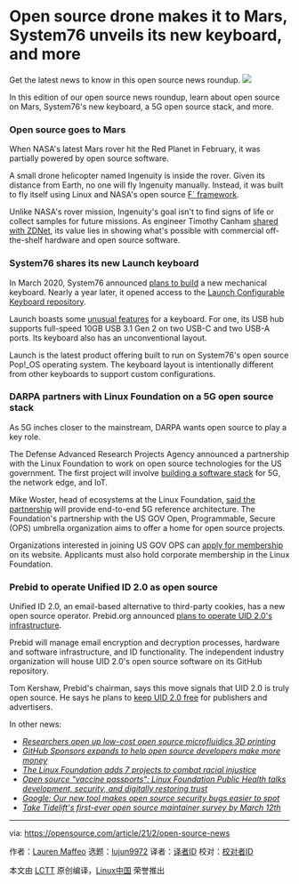 [#]: subject: (Open source drone makes it to Mars, System76 unveils its new keyboard, and more)
[#]: via: (https://opensource.com/article/21/2/open-source-news)
[#]: author: (Lauren Maffeo https://opensource.com/users/lmaffeo)
[#]: collector: (lujun9972)
[#]: translator: ( )
[#]: reviewer: ( )
[#]: publisher: ( )
[#]: url: ( )

Open source drone makes it to Mars, System76 unveils its new keyboard, and more
======
Get the latest news to know in this open source news roundup.
![][1]

In this edition of our open source news roundup, learn about open source on Mars, System76's new keyboard, a 5G open source stack, and more.

### Open source goes to Mars

When NASA's latest Mars rover hit the Red Planet in February, it was partially powered by open source software.

A small drone helicopter named Ingenuity is inside the rover. Given its distance from Earth, no one will fly Ingenuity manually. Instead, it was built to fly itself using Linux and NASA's open source [F´ framework][2].

Unlike NASA's rover mission, Ingenuity's goal isn't to find signs of life or collect samples for future missions. As engineer Timothy Canham [shared with ZDNet][3], its value lies in showing what's possible with commercial off-the-shelf hardware and open source software.

### System76 shares its new Launch keyboard

In March 2020, System76 announced [plans to build][4] a new mechanical keyboard. Nearly a year later, it opened access to the [Launch Configurable Keyboard repository][5].

Launch boasts some [unusual features][6] for a keyboard. For one, its USB hub supports full-speed 10GB USB 3.1 Gen 2 on two USB-C and two USB-A ports. Its keyboard also has an unconventional layout.

Launch is the latest product offering built to run on System76's open source Pop!_OS operating system. The keyboard layout is intentionally different from other keyboards to support custom configurations.

### DARPA partners with Linux Foundation on a 5G open source stack

As 5G inches closer to the mainstream, DARPA wants open source to play a key role.

The Defense Advanced Research Projects Agency announced a partnership with the Linux Foundation to work on open source technologies for the US government. The first project will involve [building a software stack][7] for 5G, the network edge, and IoT.

Mike Woster, head of ecosystems at the Linux Foundation, [said the partnership][8] will provide end-to-end 5G reference architecture. The Foundation's partnership with the US GOV Open, Programmable, Secure (OPS) umbrella organization aims to offer a home for open source projects.

Organizations interested in joining US GOV OPS can [apply for membership][9] on its website. Applicants must also hold corporate membership in the Linux Foundation.

### Prebid to operate Unified ID 2.0 as open source

Unified ID 2.0, an email-based alternative to third-party cookies, has a new open source operator. Prebid.org announced [plans to operate UID 2.0's infrastructure][10].

Prebid will manage email encryption and decryption processes, hardware and software infrastructure, and ID functionality. The independent industry organization will house UID 2.0's open source software on its GitHub repository.

Tom Kershaw, Prebid's chairman, says this move signals that UID 2.0 is truly open source. He says he plans to [keep UID 2.0 free][10] for publishers and advertisers.

In other news:

  * [_Researchers open up low-cost open source microfluidics 3D printing_][11]
  * [_GitHub Sponsors expands to help open source developers make more money_][12]
  * [_The Linux Foundation adds 7 projects to combat racial injustice_][13]
  * [_Open source "vaccine passports": Linux Foundation Public Health talks development, security, and digitally restoring trust_][14]
  * [_Google: Our new tool makes open source security bugs easier to spot_][15]
  * [_Take Tidelift's first-ever open source maintainer survey by March 12th_][16]



--------------------------------------------------------------------------------

via: https://opensource.com/article/21/2/open-source-news

作者：[Lauren Maffeo][a]
选题：[lujun9972][b]
译者：[译者ID](https://github.com/译者ID)
校对：[校对者ID](https://github.com/校对者ID)

本文由 [LCTT](https://github.com/LCTT/TranslateProject) 原创编译，[Linux中国](https://linux.cn/) 荣誉推出

[a]: https://opensource.com/users/lmaffeo
[b]: https://github.com/lujun9972
[1]: https://opensource.com/sites/default/files/styles/image-full-size/public/lead-images/mars_nasajpl.jpg?itok=vj8TFUvQ
[2]: https://github.com/nasa/fprime
[3]: https://www.zdnet.com/article/to-infinity-and-beyond-linux-and-open-source-goes-to-mars/
[4]: https://blog.system76.com/post/612874398967513088/making-a-keyboard-the-system76-approach
[5]: https://github.com/system76/launch
[6]: https://hackaday.com/2021/02/20/launching-an-open-source-keyboard-system76-has-published-their-design-files/
[7]: https://usgovops.org/end-to-end-5g-reference-architecture/
[8]: https://www.rcrwireless.com/20210218/telecom-software/darpa-starts-a-5g-open-source-stack-project-with-the-linux-foundation
[9]: https://usgovops.org/#inquiry
[10]: https://www.adexchanger.com/online-advertising/prebid-org-will-operate-unified-id-2-0-and-make-sure-it-remains-open-source/
[11]: https://3dprintingindustry.com/news/researchers-open-up-low-cost-open-source-microfluidics-3d-printing-184761/
[12]: https://www.datacenterknowledge.com/open-source/github-sponsors-expands-help-open-source-developers-make-more-money
[13]: https://www.infoworld.com/article/3608411/the-linux-foundation-adds-7-projects-to-combat-racial-injustice.html
[14]: https://www.techrepublic.com/article/open-source-vaccine-passports-linux-foundation-public-health-talks-development-security-and-digitally-restoring/
[15]: https://www.zdnet.com/article/google-our-new-tool-makes-open-source-security-bugs-easier-to-spot/
[16]: https://blog.tidelift.com/hey-maintainers-please-take-our-first-ever-tidelift-maintainer-survey
